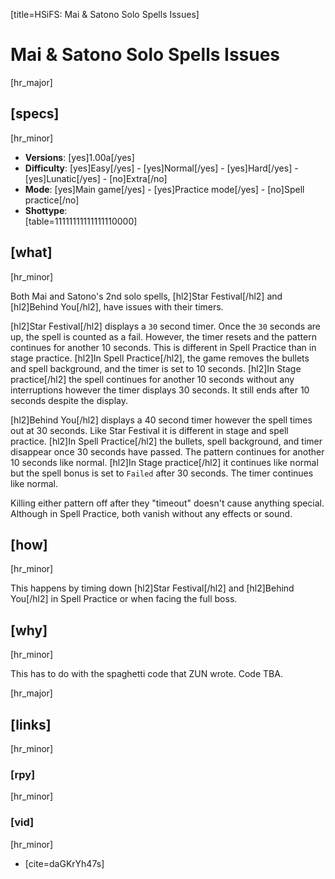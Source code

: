 [title=HSiFS: Mai & Satono Solo Spells Issues]
#  Mai & Satono Solo Spells Issues
[hr_major]

## [specs]
[hr_minor]

* **Versions**: [yes]1.00a[/yes]
* **Difficulty**: [yes]Easy[/yes] - [yes]Normal[/yes] - [yes]Hard[/yes] - [yes]Lunatic[/yes] - [no]Extra[/no]
* **Mode**: [yes]Main game[/yes] -  [yes]Practice mode[/yes] - [no]Spell practice[/no]
* **Shottype**: <div id='table-shottype'></div> [table=11111111111111110000]


## [what] 
[hr_minor]

Both Mai and Satono's 2nd solo spells, [hl2]Star Festival[/hl2] and [hl2]Behind You[/hl2], have issues with their timers. 

[hl2]Star Festival[/hl2] displays a ``30`` second timer. Once the ``30`` seconds are up, the spell is counted as a fail. However, the timer resets and the pattern continues for another 10 seconds. This is different in Spell Practice than in stage practice.
[hl2]In Spell Practice[/hl2], the game removes the bullets and spell background, and the timer is set to 10 seconds.
[hl2]In Stage practice[/hl2] the spell continues for another 10 seconds without any interruptions however the timer displays 30 seconds. It still ends after 10 seconds despite the display.

[hl2]Behind You[/hl2] displays a 40 second timer however the spell times out at 30 seconds. Like Star Festival it is different in stage and spell practice.
[hl2]In Spell Practice[/hl2] the bullets, spell background, and timer disappear once 30 seconds have passed. The pattern continues for another 10 seconds like normal.
[hl2]In Stage practice[/hl2] it continues like normal but the spell bonus is set to ``Failed`` after 30 seconds. The timer continues like normal.

Killing either pattern off after they "timeout" doesn't cause anything special. Although in Spell Practice, both vanish without any effects or sound.


## [how]
[hr_minor]

This happens by timing down [hl2]Star Festival[/hl2] and [hl2]Behind You[/hl2] in Spell Practice or when facing the full boss.

## [why]
[hr_minor]

This has to do with the spaghetti code that ZUN wrote. Code TBA.

[hr_major]
## [links]
[hr_minor]
### [rpy]
[hr_minor]


### [vid]
[hr_minor]

+ [cite=daGKrYh47s]